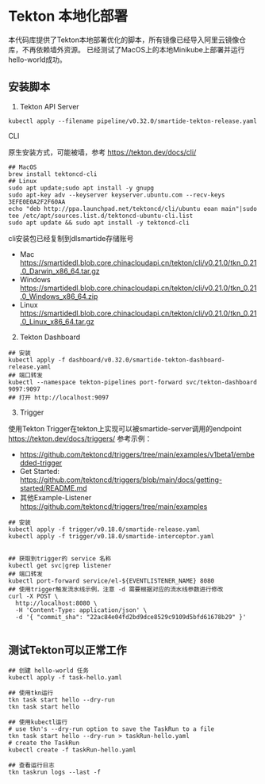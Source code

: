 # Tekton 本地化部署

本代码库提供了Tekton本地部署优化的脚本，所有镜像已经导入阿里云镜像仓库，不再依赖墙外资源。
已经测试了MacOS上的本地Minikube上部署并运行hello-world成功。

## 安装脚本

1. Tekton API Server

```shell
kubectl apply --filename pipeline/v0.32.0/smartide-tekton-release.yaml
```

CLI

原生安装方式，可能被墙，参考 https://tekton.dev/docs/cli/

```shell
## MacOS
brew install tektoncd-cli
## Linux
sudo apt update;sudo apt install -y gnupg
sudo apt-key adv --keyserver keyserver.ubuntu.com --recv-keys 3EFE0E0A2F2F60AA
echo "deb http://ppa.launchpad.net/tektoncd/cli/ubuntu eoan main"|sudo tee /etc/apt/sources.list.d/tektoncd-ubuntu-cli.list
sudo apt update && sudo apt install -y tektoncd-cli
```

cli安装包已经复制到dlsmartide存储账号

- Mac https://smartidedl.blob.core.chinacloudapi.cn/tekton/cli/v0.21.0/tkn_0.21.0_Darwin_x86_64.tar.gz
- Windows https://smartidedl.blob.core.chinacloudapi.cn/tekton/cli/v0.21.0/tkn_0.21.0_Windows_x86_64.zip
- Linux https://smartidedl.blob.core.chinacloudapi.cn/tekton/cli/v0.21.0/tkn_0.21.0_Linux_x86_64.tar.gz 


2. Tekton Dashboard

```shell
## 安装
kubectl apply -f dashboard/v0.32.0/smartide-tekton-dashboard-release.yaml
## 端口转发
kubectl --namespace tekton-pipelines port-forward svc/tekton-dashboard 9097:9097
## 打开 http://localhost:9097
```

3. Trigger

使用Tekton Trigger在tekton上实现可以被smartide-server调用的endpoint 
https://tekton.dev/docs/triggers/
参考示例：
- https://github.com/tektoncd/triggers/tree/main/examples/v1beta1/embedded-trigger 
- Get Started: https://github.com/tektoncd/triggers/blob/main/docs/getting-started/README.md 
- 其他Example-Listener https://github.com/tektoncd/triggers/tree/main/examples 

```shell
## 安装
kubectl apply -f trigger/v0.18.0/smartide-release.yaml
kubectl apply -f trigger/v0.18.0/smartide-interceptor.yaml


## 获取到trigger的 service 名称
kubectl get svc|grep listener
## 端口转发
kubectl port-forward service/el-${EVENTLISTENER_NAME} 8080
## 使用trigger触发流水线示例，注意 -d 需要根据对应的流水线参数进行修改
curl -X POST \
  http://localhost:8080 \
  -H 'Content-Type: application/json' \
  -d '{ "commit_sha": "22ac84e04fd2bd9dce8529c9109d5bfd61678b29" }'
  
```

## 测试Tekton可以正常工作

```shell
## 创建 hello-world 任务
kubectl apply -f task-hello.yaml

## 使用tkn运行
tkn task start hello --dry-run
tkn task start hello

## 使用kubectl运行
# use tkn's --dry-run option to save the TaskRun to a file
tkn task start hello --dry-run > taskRun-hello.yaml
# create the TaskRun
kubectl create -f taskRun-hello.yaml

## 查看运行日志
tkn taskrun logs --last -f 
```


